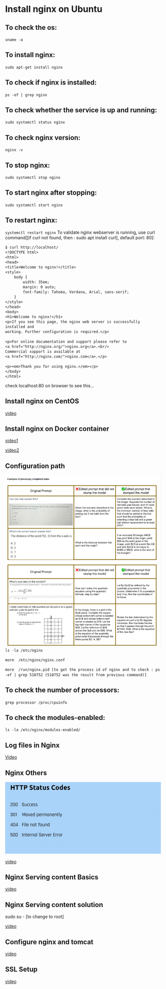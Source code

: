 # Install nginx on Ubuntu

## To check the os:

``
uname -a
``

## To install nginx:
``
sudo apt-get install nginx
``
## To check if nginx is installed:
``
ps -ef | grep nginx
``
## To check whether the service is up and running:
``
sudo systemctl status nginx
``
## To check nginx version:
``
nginx -v
``
## To stop nginx:
``
sudo systemctl stop nginx
``
## To start nginx after stopping:
``
sudo systemctl start nginx
``
## To restart nginx:
``
systemctl restart nginx
``
To validate nginx webserver is running, use curl command[[if curl not found, then : sudo apt install curl], default port: 80]:

``````
$ curl http://localhost/
<!DOCTYPE html>
<html>
<head>
<title>Welcome to nginx!</title>
<style>
    body {
        width: 35em;
        margin: 0 auto;
        font-family: Tahoma, Verdana, Arial, sans-serif;
    }
</style>
</head>
<body>
<h1>Welcome to nginx!</h1>
<p>If you see this page, the nginx web server is successfully installed and
working. Further configuration is required.</p>

<p>For online documentation and support please refer to
<a href="http://nginx.org/">nginx.org</a>.<br/>
Commercial support is available at
<a href="http://nginx.com/">nginx.com</a>.</p>

<p><em>Thank you for using nginx.</em></p>
</body>
</html>
``````
check localhost:80 on browser to see this...

## Install nginx on CentOS
[video](https://www.udemy.com/course/nginx-for-sys-and-web-admins-free/learn/lecture/41076624#overview, "Reference")

## Install nginx on Docker container
[video1](https://www.udemy.com/course/nginx-for-sys-and-web-admins-free/learn/lecture/41076628#overview, "Links")

[video2](https://www.udemy.com/course/nginx-for-sys-and-web-admins-free/learn/lecture/41076632#overview, "Links")

## Configuration path

![Alt text](image.png)
``
ls -la /etc/nginx
``

``
more  /etc/nginx/nginx.conf
``

``
more  /run/nginx.pid [to get the process id of nginx and to check : ps -ef | grep 510752 (510752 was the result from previous command)]
``

## To check the number of processors:
``
grep processor /proc/cpuinfo
``
## To check the modules-enabled:
``
ls -la /etc/nginx/modules-enabled/
``
## Log files in Nginx

[Video](https://www.udemy.com/course/nginx-for-sys-and-web-admins-free/learn/lecture/41076646#overview, "Reference")

## Nginx Others

![Alt text](image-1.png)

[video](https://www.udemy.com/course/nginx-for-sys-and-web-admins-free/learn/lecture/41076650#overview, "Customising...")

## Nginx Serving content Basics

[video](https://www.udemy.com/course/nginx-for-sys-and-web-admins-free/learn/lecture/41076652#overview, "Reference")

## Nginx Serving content solution

sudo su - [to change to root]

[video](https://www.udemy.com/course/nginx-for-sys-and-web-admins-free/learn/lecture/41076656#overview)

## Configure nginx and tomcat

[video](https://www.udemy.com/course/nginx-for-sys-and-web-admins-free/learn/lecture/41076668#overview)

## SSL Setup

[video](https://www.udemy.com/course/nginx-for-sys-and-web-admins-free/learn/lecture/41076678#overview)